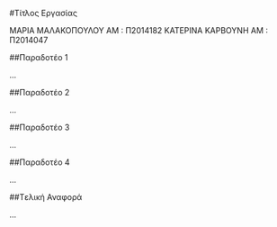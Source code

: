 #Τίτλος Εργασίας

ΜΑΡΙΑ ΜΑΛΑΚΟΠΟΥΛΟΥ 
ΑΜ : Π2014182
ΚΑΤΕΡΙΝΑ ΚΑΡΒΟΥΝΗ
ΑΜ : Π2014047


##Παραδοτέο 1

...

##Παραδοτέο 2

…

##Παραδοτέο 3

...

##Παραδοτέο 4

...

##Tελική Αναφορά

...
